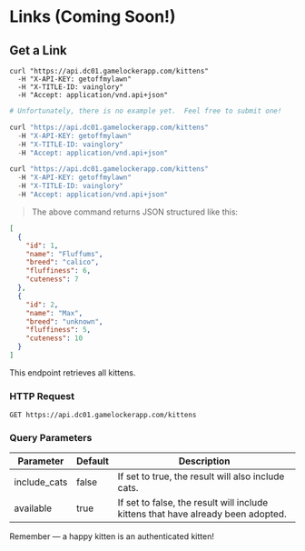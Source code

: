 # Links (Coming Soon!)

## Get a Link

```shell
curl "https://api.dc01.gamelockerapp.com/kittens"
  -H "X-API-KEY: getoffmylawn"
  -H "X-TITLE-ID: vainglory"
  -H "Accept: application/vnd.api+json"
```

```ruby
# Unfortunately, there is no example yet.  Feel free to submit one!
```

```python
curl "https://api.dc01.gamelockerapp.com/kittens"
  -H "X-API-KEY: getoffmylawn"
  -H "X-TITLE-ID: vainglory"
  -H "Accept: application/vnd.api+json"
```

```javascript
curl "https://api.dc01.gamelockerapp.com/kittens"
  -H "X-API-KEY: getoffmylawn"
  -H "X-TITLE-ID: vainglory"
  -H "Accept: application/vnd.api+json"
```

> The above command returns JSON structured like this:

```json
[
  {
    "id": 1,
    "name": "Fluffums",
    "breed": "calico",
    "fluffiness": 6,
    "cuteness": 7
  },
  {
    "id": 2,
    "name": "Max",
    "breed": "unknown",
    "fluffiness": 5,
    "cuteness": 10
  }
]
```

This endpoint retrieves all kittens.

### HTTP Request

`GET https://api.dc01.gamelockerapp.com/kittens`

### Query Parameters

Parameter | Default | Description
--------- | ------- | -----------
include_cats | false | If set to true, the result will also include cats.
available | true | If set to false, the result will include kittens that have already been adopted.

<aside class="success">
Remember — a happy kitten is an authenticated kitten!
</aside>
